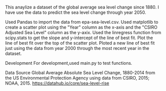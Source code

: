 This anaylize a dataset of the global average sea level change since 1880. I have use the data to predict the sea level change through year 2050.


Used Pandas to import the data from epa-sea-level.csv.
Used matplotlib to create a scatter plot using the "Year" column as the x-axis and the "CSIRO Adjusted Sea Level" column as the y-axix.
Used the linregress function from scipy.stats to get the slope and y-intercept of the line of best fit. Plot the line of best fit over the top of the scatter plot.
Ploted a new line of best fit just using the data from year 2000 through the most recent year in the dataset. 

Development
For development,used main.py to test functions. 

Data Source
Global Average Absolute Sea Level Change, 1880-2014 from the US Environmental Protection Agency using data from CSIRO, 2015; NOAA, 2015. https://datahub.io/core/sea-level-rise
